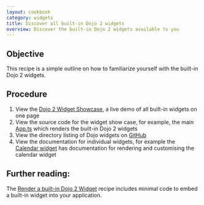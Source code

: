 ```yaml
---
layout: cookbook
category: widgets
title: Discover all built-in Dojo 2 widgets
overview: Discover the built-in Dojo 2 widgets available to you
---
```


## Objective

This recipe is a simple outline on how to familiarize yourself with the built-in Dojo 2 widgets.

## Procedure

1. View the [Dojo 2 Widget Showcase](https://dojo.github.io/examples/widget-showcase/), a live demo of all built-in widgets on one page
2. View the source code for the widget show case, for example, the main [App.ts](https://github.com/dojo/examples/blob/master/widget-showcase/src/App.ts) which renders the built-in Dojo 2 widgets
3. View the directory listing of Dojo widgets on [GitHub](https://github.com/dojo/widgets/tree/master/src)
4. View the documentation for individual widgets, for example the [Calendar widget](https://github.com/dojo/widgets/tree/master/src/calendar) has documentation for rendering and customising the calendar widget

## Further reading:

The [Render a built-in Dojo 2 Widget](https://github.com/dojo/dojo.io/tree/master/site/source/cookbook/widgets/render-built-in-dojo-widget.md) recipe includes minimal code to embed a built-in widget into your application.
